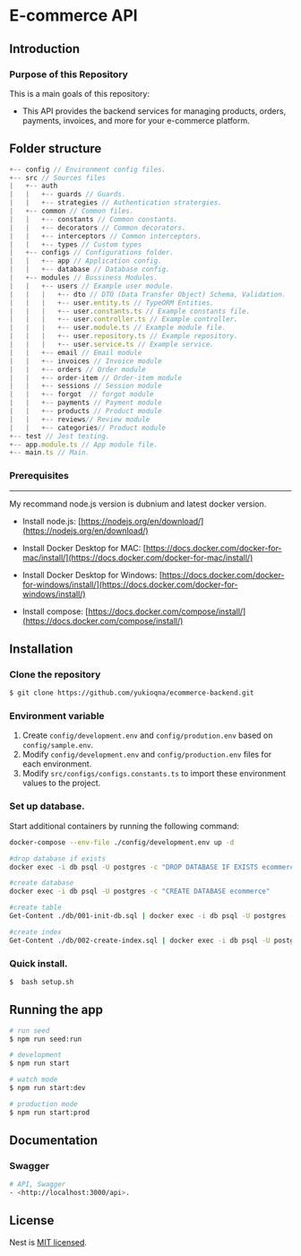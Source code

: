 # E-commerce API
  
## Introduction
### Purpose of this Repository
This is a main goals of this repository:
- This API provides the backend services for managing products, orders, payments, invoices, and more for your e-commerce platform.

## Folder structure

```ts
+-- config // Environment config files.
+-- src // Sources files
|   +-- auth
|   |   +-- guards // Guards.
|   |   +-- strategies // Authentication stratergies.
|   +-- common // Common files.
|   |   +-- constants // Common constants.
|   |   +-- decorators // Common decorators.
|   |   +-- interceptors // Common interceptors.
|   |   +-- types // Custom types
|   +-- configs // Configurations folder.
|   |   +-- app // Application config.
|   |   +-- database // Database config.
|   +-- modules // Bussiness Modules.
|   |   +-- users // Example user module.
|   |   |   +-- dto // DTO (Data Transfer Object) Schema, Validation.
|   |   |   +-- user.entity.ts // TypeORM Entities.
|   |   |   +-- user.constants.ts // Example constants file.
|   |   |   +-- user.controller.ts // Example controller.
|   |   |   +-- user.module.ts // Example module file.
|   |   |   +-- user.repository.ts // Example repository.
|   |   |   +-- user.service.ts // Example service.
|   |   +-- email // Email module
|   |   +-- invoices // Invoice module
|   |   +-- orders // Order module
|   |   +-- order-item // Order-item module
|   |   +-- sessions // Session module
|   |   +-- forgot  // forgot module
|   |   +-- payments // Payment module
|   |   +-- products // Product module
|   |   +-- reviews// Review module
|   |   +-- categories// Product module
+-- test // Jest testing.
+-- app.module.ts // App module file.
+-- main.ts // Main.
```

### Prerequisites
---
My recommand node.js version is dubnium and latest docker version.

* Install node.js: [https://nodejs.org/en/download/](https://nodejs.org/en/download/)

* Install Docker Desktop for MAC: [https://docs.docker.com/docker-for-mac/install/](https://docs.docker.com/docker-for-mac/install/)

* Install Docker Desktop for Windows: [https://docs.docker.com/docker-for-windows/install/](https://docs.docker.com/docker-for-windows/install/)

* Install compose: [https://docs.docker.com/compose/install/](https://docs.docker.com/compose/install/)


## Installation
### Clone the repository
```bash
$ git clone https://github.com/yukioqna/ecommerce-backend.git
```

### Environment variable
1. Create `config/development.env` and `config/prodution.env` based on `config/sample.env`.
2. Modify `config/development.env` and `config/production.env` files for each environment.
3. Modify `src/configs/configs.constants.ts` to import these environment values to the project.

### Set up database.

Start additional containers by running the following command:

```bash
docker-compose --env-file ./config/development.env up -d
```

```bash
#drop database if exists
docker exec -i db psql -U postgres -c "DROP DATABASE IF EXISTS ecommerce"

#create database
docker exec -i db psql -U postgres -c "CREATE DATABASE ecommerce"

#create table
Get-Content ./db/001-init-db.sql | docker exec -i db psql -U postgres -d ecommerce 

#create index
Get-Content ./db/002-create-index.sql | docker exec -i db psql -U postgres -d ecommerce
```

### Quick install.
```bash
$  bash setup.sh
```
## Running the app

```bash
# run seed 
$ npm run seed:run

# development
$ npm run start

# watch mode
$ npm run start:dev

# production mode
$ npm run start:prod

```

## Documentation
### Swagger
```bash
# API, Swagger
- <http://localhost:3000/api>.
```

## License

  Nest is [MIT licensed](LICENSE).